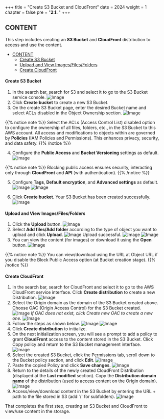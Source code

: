 +++
title = "Create S3 Bucket and CloudFront"
date = 2024
weight = 1
chapter = false
pre = "<b>2.1. </b>"
+++

## CONTENT

This step includes creating an **S3 Bucket** and **CloudFront** distribution to access and use the content.

- [CONTENT](#content)
  - [Create S3 Bucket](#create-s3-bucket)
  - [Upload and View Images/Files/Folders](#upload-and-view-imagesfilesfolders)
  - [Create CloudFront](#create-cloudfront)

#### Create S3 Bucket

1. In the search bar, search for S3 and select it to go to the S3 Bucket service console.
   ![Image](../../../images/S3_Related/Console_1.jpg)
2. Click **Create bucket** to create a new S3 Bucket.
3. On the create S3 Bucket page, enter the desired Bucket name and select ACLs disabled in the Object Ownership section.
   ![Image](../../../images/S3_Related/Name_ownership.jpg)

{{% notice note %}}
Select the ACLs (Access Control List) disabled option to configure the ownership of all files, folders, etc., in the S3 Bucket to this AWS account. All access and modifications to objects within are governed by **Policies** (IAM Policies and Permissions). This enhances privacy, security, and data safety.
{{% /notice %}}

4. Configure the **Public Access** and **Bucket Versioning** settings as default.
   ![Image](../../../images/S3_Related/Access_version.jpg)

{{% notice note %}}
Blocking public access ensures security, interacting only through **CloudFront** and **API** (with authentication).
{{% /notice %}}

5. Configure **Tags**, **Default encryption**, and **Advanced settings** as default.
   ![Image](../../../images/S3_Related/Encrytion_setting.jpg)
   ![Image](../../../images/S3_Related/Advanced_setting.jpg)

6. Click **Create bucket**. Your S3 Bucket has been created successfully.
   ![Image](../../../images/S3_Related/Console_2.jpg)

#### Upload and View Images/Files/Folders

1. Click the **Upload** button.
   ![Image](../../../images/S3_Related/Upload_console_1.jpg)
2. Select **Add files/Add folder** according to the type of object you want to upload and click **Upload**.
   ![Image](../../../images/S3_Related/Upload_console_2.jpg)
   Upload successful.
   ![Image](../../../images/S3_Related/Upload_console_3.jpg)
   ![Image](../../../images/S3_Related/Upload_console_4.jpg)
3. You can view the content (for images) or download it using the **Open** button.
   ![Image](../../../images/S3_Related/Upload_console_5.jpg)

{{% notice note %}}
You can view/download using the URL at Object URL if you disable the Block Public Access option (at Bucket creation stage).
{{% /notice %}}

#### Create CloudFront

1. In the search bar, search for CloudFront and select it to go to the AWS CloudFront service interface. Click **Create distribution** to create a new Distribution.
   ![Image](../../../images/CloudFront_Related/Console_1.jpg)
2. Select the Origin domain as the domain of the S3 Bucket created above. Choose OAC (Origin Access Control) for the S3 Bucket created.
   ![Image](../../../images/CloudFront_Related/Console_2.jpg)
   _If OAC does not exist, click Create new OAC to create a new one._
   ![Image](../../../images/CloudFront_Related/OAC_Create.jpg)
3. Follow the steps as shown below.
   ![Image](../../../images/CloudFront_Related/Console_3.jpg)
   ![Image](../../../images/CloudFront_Related/Console_4.jpg)
4. Click **Create distribution** to initialize.
5. On the next initialization screen, you will see a prompt to add a policy to grant **CloudFront** access to the content stored in the S3 Bucket. Click Copy policy and return to the S3 Bucket management interface.
   ![Image](../../../images/CloudFront_Related/Console_5.jpg)
6. Select the created S3 Bucket, click the Permissions tab, scroll down to the Bucket policy section, and click **Edit**.
   ![Image](../../../images/CloudFront_Related/S3_Policy.jpg)
7. Paste the copied Policy and click **Save changes**.
   ![Image](../../../images/CloudFront_Related/S3_Policy_2.jpg)
8. Return to the details of the newly created CloudFront Distribution (displayed at the **Last modified** section). Copy the **Distribution domain name** of the distribution (used to access content on the Origin domain).
   ![Image](../../../images/CloudFront_Related/Console_6.jpg)
9. Access/view/download content in the S3 Bucket by entering the URL + path to the file stored in S3 (add '/' for subfolders).
   ![Image](../../../images/CloudFront_Related/Image_Show.jpg)

That completes the first step, creating an S3 Bucket and CloudFront to view/use content in the storage.
